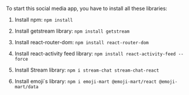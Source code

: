 To start this social media app, you have to install all these libraries: 

1. Install npm: ```npm install```

2. Install getstream library: ```npm install getstream```

3. Install react-router-dom: ```npm install react-router-dom```

4. Install react-activity feed library: ```npm install react-activity-feed --force```

5. Install Stream library: ```npm i stream-chat stream-chat-react```

6. Install emoji`s library: ```npm i emoji-mart @emoji-mart/react @emoji-mart/data```

